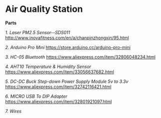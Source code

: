 # Air Quality Station

**Parts**

*1. Laser PM2.5 Sensor--SDS011*
http://www.inovafitness.com/en/a/chanpinzhongxin/95.html

*2. Arduino Pro Mini*
https://store.arduino.cc/arduino-pro-mini

*3. HC-05 Bluetooth*
https://www.aliexpress.com/item/32806048234.html

*4. AHT10 Temperature & Humidity Sensor*
https://www.aliexpress.com/item/33056637682.html

*5. DC-DC Buck Step-down Power Supply Module 5v to 3.3v*
https://www.aliexpress.com/item/32742116421.html

*6. MICRO USB To DIP Adapter*
https://www.aliexpress.com/item/32801921097.html

*7. Wires*
